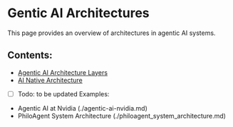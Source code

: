 # Gentic AI Architectures
This page provides an overview of architectures in agentic AI systems.



## Contents: 
- [Agentic AI Architecture Layers](./agentic-ai-architecture-layers.md)
- [AI Native Architecture](./ai-native-architectures.md)
- [ ] Todo: to be updated
Examples:
- Agentic AI at Nvidia (./agentic-ai-nvidia.md)
- PhiloAgent System Architecture (./philoagent_system_architecture.md)


<!-- <img src="../../assets/architectures/architectures-1.jpeg" alt="Architectures" width="70%" />

*Figure: Architectures.*  -->